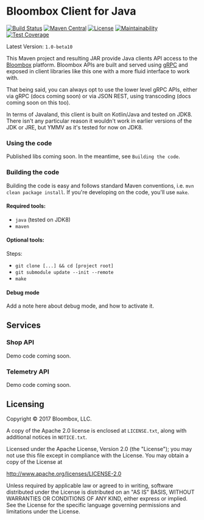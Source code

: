 # Bloombox Client for Java

[![Build Status](https://travis-ci.org/Bloombox/Java.svg?branch=master)](https://travis-ci.org/Bloombox/Java) [![Maven Central](https://img.shields.io/maven-central/v/io.bloombox/java-client.svg)](http://search.maven.org/#search%7Cgav%7C1%7Cg%3A%22io.bloombox%22%20AND%20a%3A%22java-client%22) [![License](https://img.shields.io/badge/License-Apache%202.0-blue.svg)](https://opensource.org/licenses/Apache-2.0) [![Maintainability](https://api.codeclimate.com/v1/badges/97f47bd5c867f368414a/maintainability)](https://codeclimate.com/github/Bloombox/Java/maintainability) [![Test Coverage](https://api.codeclimate.com/v1/badges/97f47bd5c867f368414a/test_coverage)](https://codeclimate.com/github/Bloombox/Java/test_coverage)

Latest Version: `1.0-beta10`

This Maven project and resulting JAR provide Java clients API access to the [Bloombox](https://bloombox.io) platform.
Bloombox APIs are built and served using [gRPC](https://grpc.io) and exposed in client libraries like this one with a
more fluid interface to work with.

That being said, you can always opt to use the lower level gRPC APIs, either via gRPC (docs coming soon) or via JSON
REST, using transcoding (docs coming soon on this too).

In terms of Javaland, this client is built on Kotlin/Java and tested on JDK8. There isn't any particular reason it
wouldn't work in earlier versions of the JDK or JRE, but YMMV as it's tested for now on JDK8.


### Using the code

Published libs coming soon. In the meantime, see `Building the code`.


### Building the code

Building the code is easy and follows standard Maven conventions, i.e. `mvn clean package install`.
If you're developing on the code, you'll use `make`.

#### Required tools:

- `java` (tested on JDK8)
- `maven`


#### Optional tools:

Steps:

- `git clone [...] && cd [project root]`
- `git submodule update --init --remote`
- `make`


#### Debug mode

Add a note here about debug mode, and how to activate it.


## Services


### Shop API

Demo code coming soon.


### Telemetry API

Demo code coming soon.


## Licensing

Copyright © 2017 Bloombox, LLC.

A copy of the Apache 2.0 license is enclosed at `LICENSE.txt`, along with
additional notices in `NOTICE.txt`.

Licensed under the Apache License, Version 2.0 (the "License");
you may not use this file except in compliance with the License.
You may obtain a copy of the License at

http://www.apache.org/licenses/LICENSE-2.0

Unless required by applicable law or agreed to in writing, software
distributed under the License is distributed on an "AS IS" BASIS,
WITHOUT WARRANTIES OR CONDITIONS OF ANY KIND, either express or implied.
See the License for the specific language governing permissions and
limitations under the License.
